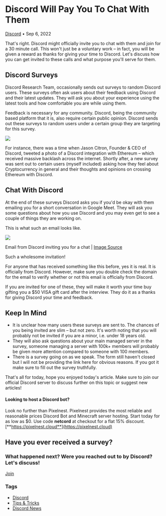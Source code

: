 Discord Will Pay You To Chat With Them
======================================

[Discord](https://netcord.site/tag/discord/) • Sep 6, 2022

[](https://www.facebook.com/sharer/sharer.php?u=https://netcord.site/discord-surveys-rewards/)[](https://twitter.com/intent/tweet?text=Discord%20Will%20Pay%20You%20To%20Chat%20With%20Them&url=https://netcord.site/discord-surveys-rewards/)

That's right. Discord might officially invite you to chat with them and join for a 30 minute call. This won't just be a voluntary work – in fact, you will be given a reward as thanks for giving your time to Discord. Let's discuss how you can get invited to these calls and what purpose you'll serve for them.

Discord Surveys
---------------

Discord Research Team, occasionally sends out surveys to random Discord users. These surveys often ask users about their feedback using Discord and their latest updates. They will ask you about your experience using the latest tools and how comfortable you are while using them.

Feedback is necessary for any community. Discord, being the community based platform that it is, also require certain public opinion. Discord sends out these surveys to random users under a certain group they are targeting for this survey.

![](https://netcord.site/content/images/2022/09/image-12.png)

For instance, there was a time when Jason Citron, Founder & CEO of Discord, tweeted a photo of a Discord integration with Ethereum – which received massive backlash across the internet. Shortly after, a new survey was sent out to certain users (myself included) asking how they feel about Cryptocurrency in general and their thoughts and opinions on crossing Ethereum with Discord.

Chat With Discord
-----------------

At the end of these surveys Discord asks you if you'd be okay with them emailing you for a short conversation in Google Meet. They will ask you some questions about how you use Discord and you may even get to see a couple of things they are working on.

This is what such an email looks like.

![](https://netcord.site/content/images/2022/09/image-13.png)

Email from Discord inviting you for a chat | [Image Source](https://www.reddit.com/r/discordapp/comments/wodojj/has_anyone_else_gotten_an_email_like_this_from/)

Such a wholesome invitation!

For anyone that has received something like this before, yes it is real. It is officially from Discord. However, make sure you double check the domain for the email to verify whether or not this email is officially from Discord.

If you are invited for one of these, they will make it worth your time buy gifting you a $50 VISA gift card after the interview. They do it as a thanks for giving Discord your time and feedback.

Keep In Mind
------------

*   It is unclear how many users these surveys are sent to. The chances of you being invited are slim – but not zero. It's worth noting that you will probably not be invited if you are a minor, i.e. under 18 years old.
*   They will also ask questions about your main managed server in the survey, someone managing a server with 100k+ members will probably be given more attention compared to someone with 100 members.
*   There is a survey going on as we speak. The form still haven't closed but I will not be providing the link here for obvious reasons. If you got it make sure to fill out the survey truthfully.

That's all for today, hope you enjoyed today's article. Make sure to join our official Discord server to discuss further on this topic or suggest new articles!

#### Looking to host a Discord bot?

Look no further than Pixelnest. Pixelnest provides the most reliable and reasonable prices Discord Bot and Minecraft server hosting. Start today for as low as $0. Use code **netcord** at checkout for a flat 15% discount.  
[**https://pixelnest.cloud**](https://pixelnest.cloud)

Have you ever received a survey?
--------------------------------

### What happened next? Were you reached out to by Discord? Let's discuss!

[Join](https://discord.gg/F7v3XCwssK)

### Tags

*   [Discord](/tag/discord/ "Discord")
*   [Tips & Tricks](/tag/tips-n-tricks/ "Tips & Tricks")
*   [Discord News](/tag/discord-news/ "Discord News")

